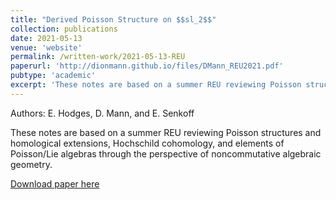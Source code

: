 ```yaml
---
title: "Derived Poisson Structure on $$sl_2$$"
collection: publications
date: 2021-05-13
venue: 'website'
permalink: /written-work/2021-05-13-REU
paperurl: 'http://dionmann.github.io/files/DMann_REU2021.pdf'
pubtype: 'academic'
excerpt: 'These notes are based on a summer REU reviewing Poisson structures and homological extensions, Hochschild cohomology, and elements of Poisson/Lie algebras through the perspective of noncommutative algebraic geometry.'
---
```


Authors: E. Hodges, D. Mann, and E. Senkoff

These notes are based on a summer REU reviewing Poisson structures and homological extensions, Hochschild cohomology, and elements of Poisson/Lie algebras through the perspective of noncommutative algebraic geometry.

[Download paper here](http://dionmann.github.io/files/DMann_REU2021.pdf)
